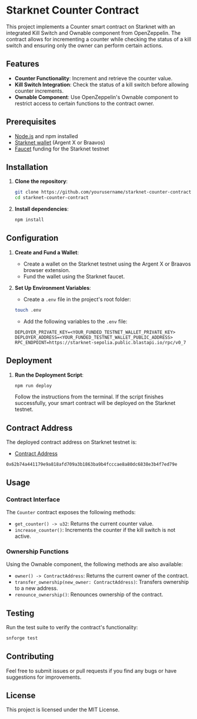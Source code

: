 # Starknet Counter Contract

This project implements a Counter smart contract on Starknet with an integrated Kill Switch and Ownable component from OpenZeppelin. The contract allows for incrementing a counter while checking the status of a kill switch and ensuring only the owner can perform certain actions.

## Features

- **Counter Functionality**: Increment and retrieve the counter value.
- **Kill Switch Integration**: Check the status of a kill switch before allowing counter increments.
- **Ownable Component**: Use OpenZeppelin's Ownable component to restrict access to certain functions to the contract owner.

## Prerequisites

- [Node.js](https://nodejs.org/) and npm installed
- [Starknet wallet](https://chrome.google.com/webstore/detail/argent-x/dlcobpjiigpikoobohmabehhmhfoodbb) (Argent X or Braavos)
- [Faucet](https://faucet.goerli.starknet.io/) funding for the Starknet testnet

## Installation

1. **Clone the repository**:
    ```bash
    git clone https://github.com/yourusername/starknet-counter-contract.git
    cd starknet-counter-contract
    ```

2. **Install dependencies**:
    ```bash
    npm install
    ```

## Configuration

1. **Create and Fund a Wallet**:
    - Create a wallet on the Starknet testnet using the Argent X or Braavos browser extension.
    - Fund the wallet using the Starknet faucet.

2. **Set Up Environment Variables**:
    - Create a `.env` file in the project's root folder:
    ```bash
    touch .env
    ```

    - Add the following variables to the `.env` file:
    ```
    DEPLOYER_PRIVATE_KEY=<YOUR_FUNDED_TESTNET_WALLET_PRIVATE_KEY>
    DEPLOYER_ADDRESS=<YOUR_FUNDED_TESTNET_WALLET_PUBLIC_ADDRESS>
    RPC_ENDPOINT=https://starknet-sepolia.public.blastapi.io/rpc/v0_7
    ```

## Deployment

1. **Run the Deployment Script**:
    ```bash
    npm run deploy
    ```

    Follow the instructions from the terminal. If the script finishes successfully, your smart contract will be deployed on the Starknet testnet.

## Contract Address

The deployed contract address on Starknet testnet is: 
- [Contract Address](https://sepolia.starkscan.co/contract/0x62b74a441179e9a818afd709a3b1863ba9b4fcccae8a80dc6838e3b4f7ed79e)
```
0x62b74a441179e9a818afd709a3b1863ba9b4fcccae8a80dc6838e3b4f7ed79e
```

## Usage

### Contract Interface

The `Counter` contract exposes the following methods:

- `get_counter() -> u32`: Returns the current counter value.
- `increase_counter()`: Increments the counter if the kill switch is not active.

### Ownership Functions

Using the Ownable component, the following methods are also available:

- `owner() -> ContractAddress`: Returns the current owner of the contract.
- `transfer_ownership(new_owner: ContractAddress)`: Transfers ownership to a new address.
- `renounce_ownership()`: Renounces ownership of the contract.

## Testing

Run the test suite to verify the contract's functionality:

```bash
snforge test
```

## Contributing

Feel free to submit issues or pull requests if you find any bugs or have suggestions for improvements.

## License

This project is licensed under the MIT License.
